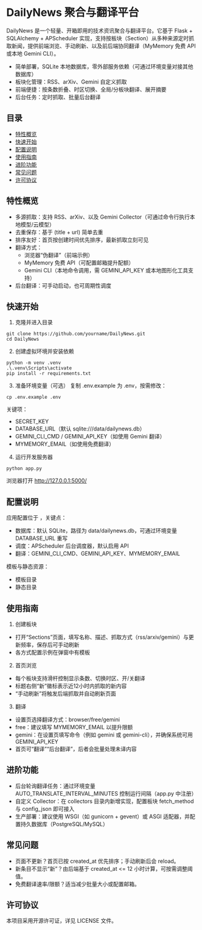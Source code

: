 # DailyNews 聚合与翻译平台

DailyNews 是一个轻量、开箱即用的技术资讯聚合与翻译平台。它基于 Flask + SQLAlchemy + APScheduler 实现，支持按板块（Section）从多种来源定时抓取新闻，提供前端浏览、手动刷新、以及前后端协同翻译（MyMemory 免费 API 或本地 Gemini CLI）。

- 简单部署，SQLite 本地数据库，零外部服务依赖（可通过环境变量对接其他数据库）
- 板块化管理：RSS、arXiv、Gemini 自定义抓取
- 前端便捷：按条数折叠、时区切换、全局/分板块翻译、展开摘要
- 后台任务：定时抓取、批量后台翻译

## 目录
- [特性概览](#特性概览)
- [快速开始](#快速开始)
- [配置说明](#配置说明)
- [使用指南](#使用指南)
- [进阶功能](#进阶功能)
- [常见问题](#常见问题)
- [许可协议](#许可协议)

## 特性概览
- 多源抓取：支持 RSS、arXiv、以及 Gemini Collector（可通过命令行执行本地模型/云模型）
- 去重保存：基于 (title + url) 简单去重
- 排序友好：首页按创建时间优先排序，最新抓取立刻可见
- 翻译方式：
  - 浏览器“伪翻译”（前端示例）
  - MyMemory 免费 API（可配置邮箱提升配额）
  - Gemini CLI（本地命令调用，需 GEMINI_API_KEY 或本地图形化工具支持）
- 后台翻译：可手动启动，也可周期性调度

## 快速开始
1) 克隆并进入目录
```
git clone https://github.com/yourname/DailyNews.git
cd DailyNews
```
2) 创建虚拟环境并安装依赖
```
python -m venv .venv
.\.venv\Scripts\activate
pip install -r requirements.txt
```
3) 准备环境变量（可选）
复制 .env.example 为 .env，按需修改：
```
cp .env.example .env
```
关键项：
- SECRET_KEY
- DATABASE_URL（默认 sqlite:///data/dailynews.db）
- GEMINI_CLI_CMD / GEMINI_API_KEY（如使用 Gemini 翻译）
- MYMEMORY_EMAIL（如使用免费翻译）

4) 运行开发服务器
```
python app.py
```
浏览器打开 http://127.0.0.1:5000/

## 配置说明
应用配置位于 <mcfile name="config.py" path="d:\PythonProjects\DailyNews\config.py"></mcfile>，关键点：
- 数据库：默认 SQLite，路径为 data/dailynews.db，可通过环境变量 DATABASE_URL 重写
- 调度：APScheduler 后台调度器，默认启用 API
- 翻译：GEMINI_CLI_CMD、GEMINI_API_KEY、MYMEMORY_EMAIL

模板与静态资源：
- 模板目录 <mcfolder name="templates" path="d:\PythonProjects\DailyNews\templates\"></mcfolder>
- 静态目录 <mcfolder name="static" path="d:\PythonProjects\DailyNews\static\"></mcfolder>

## 使用指南
1) 创建板块
- 打开“Sections”页面，填写名称、描述、抓取方式（rss/arxiv/gemini）与更新频率，保存后可手动刷新
- 各方式配置示例在弹窗中有模板

2) 首页浏览
- 每个板块支持滑杆控制显示条数、切换时区、开/关翻译
- 标题右侧“新”徽标表示近12小时内抓取的新内容
- “手动刷新”将触发后端抓取并自动刷新页面

3) 翻译
- 设置页选择翻译方式：browser/free/gemini
- free：建议填写 MYMEMORY_EMAIL 以提升限额
- gemini：在设置页填写命令（例如 gemini 或 gemini-cli），并确保系统可用 GEMINI_API_KEY
- 首页可“翻译”“后台翻译”，后者会批量处理未译内容

## 进阶功能
- 后台轮询翻译任务：通过环境变量 AUTO_TRANSLATE_INTERVAL_MINUTES 控制运行间隔（app.py 中注册）
- 自定义 Collector：在 collectors 目录内新增实现，配置板块 fetch_method 与 config_json 即可接入
- 生产部署：建议使用 WSGI（如 gunicorn + gevent）或 ASGI 适配器，并配置持久数据库（PostgreSQL/MySQL）

## 常见问题
- 页面不更新？首页已按 created_at 优先排序；手动刷新后会 reload。
- 新条目不显示“新”？由后端基于 created_at <= 12 小时计算，可按需调整阈值。
- 免费翻译速率/限额？适当减少批量大小或配置邮箱。

## 许可协议
本项目采用开源许可证，详见 LICENSE 文件。